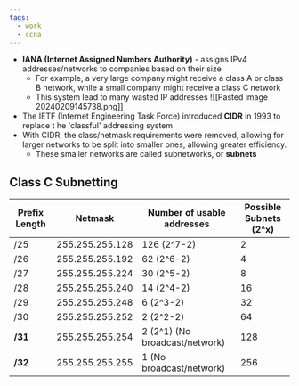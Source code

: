 ```yaml
---
tags:
  - work
  - ccna
---
```

- **IANA (Internet Assigned Numbers Authority)** - assigns IPv4 addresses/networks to companies based on their size
	- For example, a very large company might receive a class A or class B network, while a small company might receive a class C network
	- This system lead to many wasted IP addresses
	![[Pasted image 20240209145738.png]]
- The IETF (Internet Engineering Task Force) introduced **CIDR** in 1993 to replace t he 'classful' addressing system
- With CIDR, the class/netmask requirements were removed, allowing for larger networks to be split into smaller ones, allowing greater efficiency.
	- These smaller networks are called subnetworks, or **subnets**

## Class C Subnetting

| Prefix Length | Netmask         | Number of usable addresses     | Possible Subnets (2^x) |
| ------------- | --------------- | ------------------------------ | ---------------------- |
| /25           | 255.255.255.128 | 126 (2^7-2)                    | 2                      |
| /26           | 255.255.255.192 | 62 (2^6-2)                     | 4                      |
| /27           | 255.255.255.224 | 30 (2^5-2)                     | 8                      |
| /28           | 255.255.255.240 | 14 (2^4-2)                     | 16                     |
| /29           | 255.255.255.248 | 6 (2^3-2)                      | 32                     |
| /30           | 255.255.255.252 | 2 (2^2-2)                      | 64                     |
| **/31**       | 255.255.255.254 | 2 (2^1) (No broadcast/network) | 128                    |
| **/32**       | 255.255.255.255 | 1 (No broadcast/network)       | 256                    |
